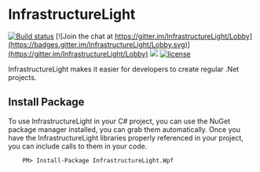 # InfrastructureLight

[![Build status](https://ci.appveyor.com/api/projects/status/wobbmnlbukxejjgb?svg=true)](https://ci.appveyor.com/project/artemmatveev/infrastructurelight)
[![Join the chat at https://gitter.im/InfrastructureLight/Lobby](https://badges.gitter.im/InfrastructureLight/Lobby.svg)](https://gitter.im/InfrastructureLight/Lobby)
<a href="https://www.paypal.me/artemmatveev" title="Support project"><img src="https://img.shields.io/badge/Support%20project-paypal-brightgreen.svg"></a>
[![license](https://img.shields.io/github/license/artemmatveev/InfrastructureLight.svg?maxAge=2592000)](https://github.com/artemmatveev/InfrastructureLight/blob/master/LICENSE)

InfrastructureLight makes it easier for developers to create regular .Net projects.

## Install Package

To use InfrastructureLight in your C# project, you can use the NuGet package manager installed, you can grab them automatically. Once you have the InfrastructureLight libraries properly referenced in your project, you can include calls to them in your code.

```
    PM> Install-Package InfrastructureLight.Wpf    
```
